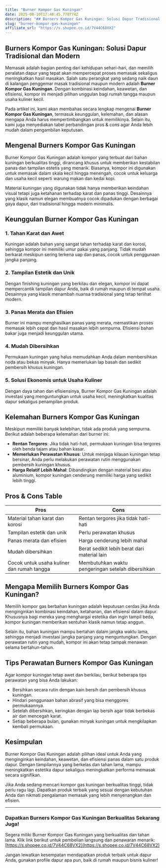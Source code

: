 ```yaml
---
title: "Burner Kompor Gas Kuningan"
date: 2025-08-10T17:48:45.778774Z
description: "## Burners Kompor Gas Kuningan: Solusi Dapur Tradisional dan Modern..."
slug: "burner-kompor-gas-kuningan"
affiliate_url: "https://s.shopee.co.id/7V44C68VX2"
---
```

## Burners Kompor Gas Kuningan: Solusi Dapur Tradisional dan Modern

Memasak adalah bagian penting dari kehidupan sehari-hari, dan memilih peralatan dapur yang tepat akan mempercepat proses memasak sekaligus meningkatkan hasil masakan. Salah satu perangkat yang sedang naik daun di kalangan penggemar masak tradisional maupun modern adalah **Burner Kompor Gas Kuningan**. Dengan kombinasi keindahan, keawetan, dan efisiensi, kompor ini menjadi pilihan unggulan bagi rumah tangga maupun usaha kuliner kecil.

Pada artikel ini, kami akan membahas secara lengkap mengenai **Burner Kompor Gas Kuningan**, termasuk keunggulan, kelemahan, dan alasan mengapa Anda harus mempertimbangkan untuk memilikinya. Selain itu, kami juga menyediakan tabel perbandingan pros & cons agar Anda lebih mudah dalam pengambilan keputusan.

## Mengenal Burners Kompor Gas Kuningan
Burner Kompor Gas Kuningan adalah kompor yang terbuat dari bahan kuningan berkualitas tinggi, dirancang khusus untuk memberikan kestabilan panas dan tampilan estetis yang menarik. Biasanya, kompor ini digunakan untuk memasak dalam skala kecil hingga menengah, cocok untuk keluarga dan usaha kecil seperti warung makan dan kedai kopi.

Material kuningan yang digunakan tidak hanya memberikan keindahan visual tetapi juga ketahanan terhadap karat dan panas tinggi. Desainnya yang klasik namun elegan membuatnya cocok dipadukan dengan berbagai gaya dapur, dari tradisional hingga modern minimalis.

## Keunggulan Burner Kompor Gas Kuningan
### 1. Tahan Karat dan Awet
Kuningan adalah bahan yang sangat tahan terhadap karat dan korosi, sehingga kompor ini memiliki umur pakai yang panjang. Tidak mudah berkarat meskipun sering terkena uap dan panas, cocok untuk penggunaan jangka panjang.

### 2. Tampilan Estetik dan Unik
Dengan finishing kuningan yang berkilau dan elegan, kompor ini dapat mempercantik tampilan dapur Anda, baik di rumah maupun di tempat usaha. Desainnya yang klasik menambah nuansa tradisional yang tetap terlihat modern.

### 3. Panas Merata dan Efisien
Burner ini mampu menghasilkan panas yang merata, memastikan proses memasak lebih cepat dan hasil masakan lebih sempurna. Efisiensi bahan bakar juga menjadi keunggulan utama.

### 4. Mudah Dibersihkan
Permukaan kuningan yang halus memudahkan Anda dalam membersihkan noda atau bekas minyak. Hanya memerlukan lap basah dan sedikit pembersih khusus kuningan.

### 5. Solusi Ekonomis untuk Usaha Kuliner
Dengan daya tahan dan efisiensinya, Burner Kompor Gas Kuningan adalah investasi yang menguntungkan untuk usaha kecil, meningkatkan kualitas dapur sekaligus penampilan produk.

## Kelemahan Burners Kompor Gas Kuningan
Meskipun memiliki banyak kelebihan, tidak ada produk yang sempurna. Berikut adalah beberapa kelemahan dari burner ini:

- **Rentan Tergores**: Jika tidak hati-hati, permukaan kuningan bisa tergores oleh benda tajam atau bahan kasar.
- **Memerlukan Perawatan Khusus**: Untuk menjaga kilauan kuningan tetap bersinar, Anda perlu melakukan perawatan rutin menggunakan pembersih kuningan khusus.
- **Harga Relatif Lebih Mahal**: Dibandingkan dengan material besi atau aluminium, kompor kuningan cenderung memiliki harga yang sedikit lebih tinggi.

## Pros & Cons Table

| Pros                                   | Cons                                   |
|----------------------------------------|----------------------------------------|
| Material tahan karat dan korosi       | Rentan tergores jika tidak hati-hati |
| Tampilan estetik dan unik             | Perlu perawatan khusus             |
| Panas merata dan efisien               | Harga cenderung lebih mahal        |
| Mudah dibersihkan                     | Berat sedikit lebih berat dari material lain |
| Cocok untuk usaha kuliner dan rumah tangga | Membutuhkan waktu pengeringan setelah dibersihkan |

## Mengapa Memilih Burners Kompor Gas Kuningan?
Memilih kompor gas berbahan kuningan adalah keputusan cerdas jika Anda menginginkan kombinasi keindahan, ketahanan, dan efisiensi dalam dapur. Khususnya bagi mereka yang menghargai estetika dan ingin tampil beda, kompor kuningan memberikan sentuhan klasik namun tetap anggun.

Selain itu, bahan kuningan mampu bertahan dalam jangka waktu lama, sehingga menjadi investasi jangka panjang yang menguntungkan. Dengan perawatan rutin yang mudah, kompor ini akan tetap tampak menawan selama bertahun-tahun.

## Tips Perawatan Burners Kompor Gas Kuningan
Agar kompor kuningan tetap awet dan berkilau, berikut beberapa tips perawatan yang bisa Anda lakukan:
- Bersihkan secara rutin dengan kain bersih dan pembersih khusus kuningan.
- Hindari penggunaan bahan abrasif yang bisa menggores permukaannya.
- Setelah dibersihkan, keringkan dengan lap bersih agar tidak berbekas air dan mencegah karat.
- Setiap beberapa bulan, gunakan minyak kuningan untuk mengkilapkan kembali permukaan.

## Kesimpulan
Burner Kompor Gas Kuningan adalah pilihan ideal untuk Anda yang menginginkan keindahan, keawetan, dan efisiensi panas dalam satu produk dapur. Dengan tampilannya yang berkelas dan tahan lama, mampu meningkatkan estetika dapur sekaligus meningkatkan performa memasak secara signifikan.

Jika Anda sedang mencari kompor gas kuningan berkualitas tinggi, tidak perlu ragu lagi. Dapatkan produk terbaik yang sesuai dengan kebutuhan Anda dan nikmati pengalaman memasak yang lebih menyenangkan dan efisien.

---

### Dapatkan Burners Kompor Gas Kuningan Berkualitas Sekarang Juga!
Segera miliki Burner Kompor Gas Kuningan yang berkualitas dan tahan lama. Klik link berikut untuk pembelian langsung dan penawaran menarik:  
[https://s.shopee.co.id/7V44C68VX2](https://s.shopee.co.id/7V44C68VX2)  

Jangan lewatkan kesempatan mendapatkan produk terbaik untuk dapur Anda, gunakan profile dapur apa pun, baik di rumah maupun bisnis kuliner!